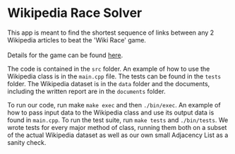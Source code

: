 # Wikipedia Race Solver

This app is meant to find the shortest sequence of links between any 2 Wikipedia articles to beat the 'Wiki Race' game.
<br><br>
Details for the game can be found [here](https://en.wikipedia.org/wiki/Wikipedia:Wikirace).

The code is contained in the `src` folder. An example of how to use the Wikipedia class is in the `main.cpp` file. The tests can be found in the `tests` folder. The Wikipedia dataset is in the `data` folder and the documents, including the written report are in the `documents` folder.

To run our code, run make `make exec` and then `./bin/exec`. An example of how to pass input data to the Wikipedia class and use its output data is found in `main.cpp`. To run the test suite, run `make tests` and `./bin/tests`. We wrote tests for every major method of class, running them both on a subset of the actual Wikipedia dataset as well as our own small Adjacency List as a sanity check.
